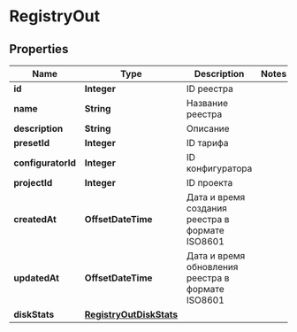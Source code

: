 

# RegistryOut


## Properties

| Name | Type | Description | Notes |
|------------ | ------------- | ------------- | -------------|
|**id** | **Integer** | ID реестра |  |
|**name** | **String** | Название реестра |  |
|**description** | **String** | Описание |  |
|**presetId** | **Integer** | ID тарифа |  |
|**configuratorId** | **Integer** | ID конфигуратора |  |
|**projectId** | **Integer** | ID проекта |  |
|**createdAt** | **OffsetDateTime** | Дата и время создания реестра в формате ISO8601 |  |
|**updatedAt** | **OffsetDateTime** | Дата и время обновления реестра в формате ISO8601 |  |
|**diskStats** | [**RegistryOutDiskStats**](RegistryOutDiskStats.md) |  |  |



